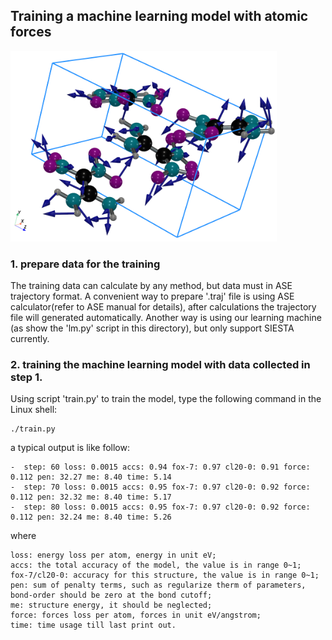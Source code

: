 ## Training a machine learning model with atomic forces
![crystal structure and forces on atoms](fox7.png)
### 1. prepare data for the training

The training data can calculate by any method, but data must in ASE trajectory format. A convenient way to prepare '.traj' file is using ASE calculator(refer to ASE manual for details), after calculations the trajectory file will generated automatically. Another way is using our learning machine (as show the 'lm.py' script in this directory), but only support SIESTA currently.

### 2. training the machine learning model with data collected in step 1.

Using script 'train.py' to train the model, type the following command in the Linux shell:
```shell
./train.py
```

a typical output is like follow:
```shell
-  step: 60 loss: 0.0015 accs: 0.94 fox-7: 0.97 cl20-0: 0.91 force: 0.112 pen: 32.27 me: 8.40 time: 5.14
-  step: 70 loss: 0.0015 accs: 0.95 fox-7: 0.97 cl20-0: 0.92 force: 0.112 pen: 32.32 me: 8.40 time: 5.17
-  step: 80 loss: 0.0015 accs: 0.95 fox-7: 0.97 cl20-0: 0.92 force: 0.112 pen: 32.24 me: 8.40 time: 5.26
```

where
```shell
loss: energy loss per atom, energy in unit eV;
accs: the total accuracy of the model, the value is in range 0~1;
fox-7/cl20-0: accuracy for this structure, the value is in range 0~1;
pen: sum of penalty terms, such as regularize therm of parameters, bond-order should be zero at the bond cutoff;
me: structure energy, it should be neglected;
force: forces loss per atom, forces in unit eV/angstrom;
time: time usage till last print out.
```
